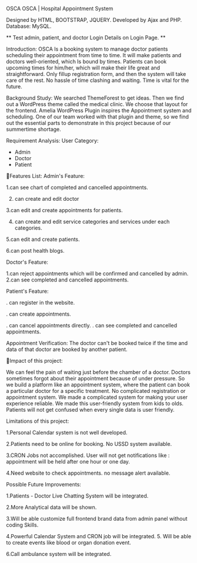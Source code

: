 OSCA OSCA | Hospital Appointment System

Designed by HTML, BOOTSTRAP, JQUERY.
Developed by Ajax and PHP.
Database: MySQL.

** Test admin, patient, and doctor Login Details on Login Page. **

Introduction: OSCA Is a booking system to manage doctor
patients scheduling their appointment from time to time. It
will make patients and doctors well-oriented, which Is
bound by times. Patients can book upcoming times for
him/her, which will make their life great and straightforward.
Only fillup registration form, and then the system will take
care of the rest. No hassle of time clashing and waiting.
Time is vital for the future.

Background Study: We searched ThemeForest to get
ideas. Then we find out a WordPress theme called the
medical clinic. We choose that layout for the frontend.
Amelia WordPress Plugin inspires the Appointment system
and scheduling. One of our team worked with that plugin
and theme, so we find out the essential parts to
demonstrate in this project because of our summertime
shortage.

Requirement Analysis:
User Category:

* Admin
* Doctor
* Patient


Features List:
Admin's Feature:

1.can see chart of completed and cancelled
appointments.

2. can create and edit doctor

3.can edit and create appointments for patients.

4. can create and edit service categories and
services under each categories.

5.can edit and create patients.

6.can post health blogs.

Doctor's Feature:

1.can reject appointments which will be confirmed
and cancelled by admin.
2.can see completed and cancelled appointments.

Patient's Feature:

. can register in the website.

. can create appointments.

. can cancel appointments directly.
. can see completed and cancelled appointments.

Appointment Verification:
The doctor can't be booked twice if the time and data of that doctor are booked by another patient.

Impact of this project:

We can feel the pain of waiting just before the chamber of a doctor. Doctors sometimes
forgot about their appointment because of under pressure. So we build a platform like
an appointment system, where the patient can book a particular doctor for a specific
treatment. No complicated registration or appointment system. We made a complicated
system for making your user experience reliable. We made this user-friendly system
from kids to olds. Patients will not get confused when every single data is user friendly.

Limitations of this project:

1.Personal Calendar system is not well developed.

2.Patients need to be online for booking. No USSD system available.

3.CRON Jobs not accomplished. User will not get notifications like : appointment will
be held after one hour or one day.

4.Need website to check appointments. no message alert available.

Possible Future Improvements:

1.Patients - Doctor Live Chatting System will be integrated.

2.More Analytical data will be shown.

3.Will be able customize full frontend brand data from admin panel without coding
Skills.

4.Powerful Calendar System and CRON job will be integrated.
5. Will be able to create events like blood or organ donation event.

6.Call ambulance system will be integrated.

